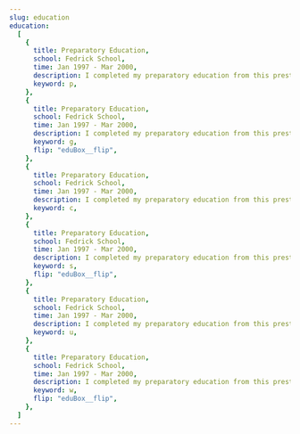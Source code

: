 ```yaml
---
slug: education
education:
  [
    {
      title: Preparatory Education,
      school: Fedrick School,
      time: Jan 1997 - Mar 2000,
      description: I completed my preparatory education from this prestigious institution. I successful completed all the credits without any fallout and got A grade overall.,
      keyword: p,
    },
    {
      title: Preparatory Education,
      school: Fedrick School,
      time: Jan 1997 - Mar 2000,
      description: I completed my preparatory education from this prestigious institution. I successful completed all the credits without any fallout and got A grade overall.,
      keyword: g,
      flip: "eduBox__flip",
    },
    {
      title: Preparatory Education,
      school: Fedrick School,
      time: Jan 1997 - Mar 2000,
      description: I completed my preparatory education from this prestigious institution. I successful completed all the credits without any fallout and got A grade overall.,
      keyword: c,
    },
    {
      title: Preparatory Education,
      school: Fedrick School,
      time: Jan 1997 - Mar 2000,
      description: I completed my preparatory education from this prestigious institution. I successful completed all the credits without any fallout and got A grade overall.,
      keyword: s,
      flip: "eduBox__flip",
    },
    {
      title: Preparatory Education,
      school: Fedrick School,
      time: Jan 1997 - Mar 2000,
      description: I completed my preparatory education from this prestigious institution. I successful completed all the credits without any fallout and got A grade overall.,
      keyword: u,
    },
    {
      title: Preparatory Education,
      school: Fedrick School,
      time: Jan 1997 - Mar 2000,
      description: I completed my preparatory education from this prestigious institution. I successful completed all the credits without any fallout and got A grade overall.,
      keyword: w,
      flip: "eduBox__flip",
    },
  ]
---
```

